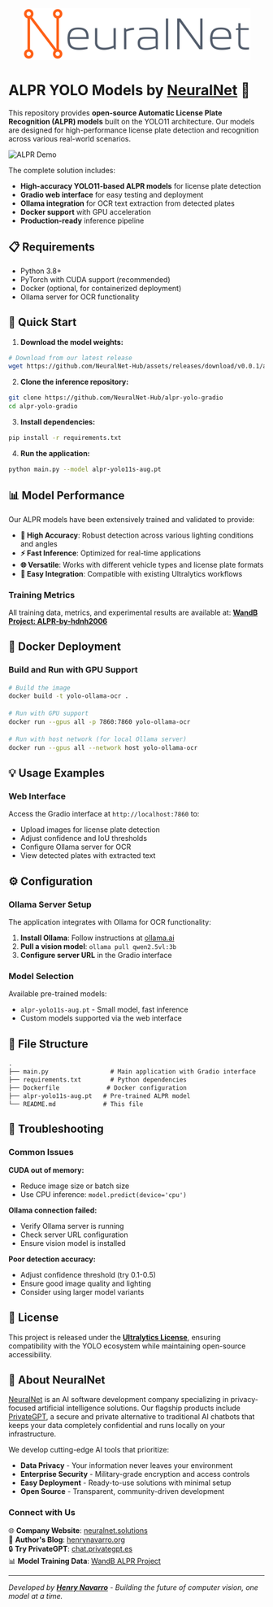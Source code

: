 <div align="center">
  <a href="http://neuralnet.solutions" target="_blank">
    <img width="450" src="https://raw.githubusercontent.com/NeuralNet-Hub/assets/main/logo/LOGO_png_orig.png">
  </a>
</div>

# ALPR YOLO Models by [NeuralNet](https://neuralnet.solutions) 🚗

This repository provides **open-source Automatic License Plate Recognition (ALPR) models** built on the YOLO11 architecture. Our models are designed for high-performance license plate detection and recognition across various real-world scenarios.

![ALPR Demo](assets/demo.gif)

The complete solution includes:
- **High-accuracy YOLO11-based ALPR models** for license plate detection
- **Gradio web interface** for easy testing and deployment  
- **Ollama integration** for OCR text extraction from detected plates
- **Docker support** with GPU acceleration
- **Production-ready** inference pipeline

## 📋 Requirements

- Python 3.8+
- PyTorch with CUDA support (recommended)
- Docker (optional, for containerized deployment)
- Ollama server for OCR functionality

## 🚀 Quick Start

1. **Download the model weights:**
```bash
# Download from our latest release
wget https://github.com/NeuralNet-Hub/assets/releases/download/v0.0.1/alpr-yolo11s-aug.pt
```

2. **Clone the inference repository:**
```bash
git clone https://github.com/NeuralNet-Hub/alpr-yolo-gradio
cd alpr-yolo-gradio
```

3. **Install dependencies:**
```bash
pip install -r requirements.txt
```

4. **Run the application:**
```bash
python main.py --model alpr-yolo11s-aug.pt
```

## 📊 Model Performance

Our ALPR models have been extensively trained and validated to provide:
- **🎯 High Accuracy**: Robust detection across various lighting conditions and angles
- **⚡ Fast Inference**: Optimized for real-time applications  
- **🌐 Versatile**: Works with different vehicle types and license plate formats
- **📱 Easy Integration**: Compatible with existing Ultralytics workflows

### Training Metrics

All training data, metrics, and experimental results are available at:
**[WandB Project: ALPR-by-hdnh2006](https://wandb.ai/hdnh2006/ALPR-by-hdnh2006/)**

## 🐳 Docker Deployment

### Build and Run with GPU Support

```bash
# Build the image
docker build -t yolo-ollama-ocr .

# Run with GPU support
docker run --gpus all -p 7860:7860 yolo-ollama-ocr

# Run with host network (for local Ollama server)
docker run --gpus all --network host yolo-ollama-ocr
```

## 💡 Usage Examples

### Web Interface

Access the Gradio interface at `http://localhost:7860` to:
- Upload images for license plate detection
- Adjust confidence and IoU thresholds
- Configure Ollama server for OCR
- View detected plates with extracted text

## ⚙️ Configuration

### Ollama Server Setup

The application integrates with Ollama for OCR functionality:

1. **Install Ollama**: Follow instructions at [ollama.ai](https://ollama.ai)
2. **Pull a vision model**: `ollama pull qwen2.5vl:3b`
3. **Configure server URL** in the Gradio interface

### Model Selection

Available pre-trained models:
- `alpr-yolo11s-aug.pt` - Small model, fast inference
- Custom models supported via the web interface

## 📁 File Structure

```
.
├── main.py                 # Main application with Gradio interface
├── requirements.txt        # Python dependencies
├── Dockerfile             # Docker configuration
├── alpr-yolo11s-aug.pt   # Pre-trained ALPR model
└── README.md             # This file
```

## 🔧 Troubleshooting

### Common Issues

**CUDA out of memory:**
- Reduce image size or batch size
- Use CPU inference: `model.predict(device='cpu')`

**Ollama connection failed:**
- Verify Ollama server is running
- Check server URL configuration
- Ensure vision model is installed

**Poor detection accuracy:**
- Adjust confidence threshold (try 0.1-0.5)
- Ensure good image quality and lighting
- Consider using larger model variants

## 📝 License

This project is released under the **[Ultralytics License](https://github.com/ultralytics/ultralytics/blob/main/LICENSE)**, ensuring compatibility with the YOLO ecosystem while maintaining open-source accessibility.

## 🧠 About NeuralNet

[NeuralNet](https://neuralnet.solutions) is an AI software development company specializing in privacy-focused artificial intelligence solutions. Our flagship products include [PrivateGPT](https://neuralnet.solutions/privategpt), a secure and private alternative to traditional AI chatbots that keeps your data completely confidential and runs locally on your infrastructure.

We develop cutting-edge AI tools that prioritize:
- **Data Privacy** - Your information never leaves your environment
- **Enterprise Security** - Military-grade encryption and access controls  
- **Easy Deployment** - Ready-to-use solutions with minimal setup
- **Open Source** - Transparent, community-driven development

### Connect with Us

🌐 **Company Website**: [neuralnet.solutions](https://neuralnet.solutions)  
📝 **Author's Blog**: [henrynavarro.org](https://henrynavarro.org)  
🔒 **Try PrivateGPT**: [chat.privategpt.es](https://chat.privategpt.es)  
📊 **Model Training Data**: [WandB ALPR Project](https://wandb.ai/hdnh2006/ALPR-by-hdnh2006/)

---

_Developed by_ **_[Henry Navarro](https://github.com/hdnh2006)_** _- Building the future of computer vision, one model at a time._
